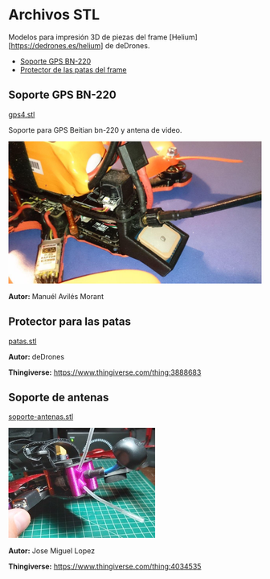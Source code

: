 # Archivos STL

Modelos para impresión 3D de piezas del frame [Helium][https://dedrones.es/helium] de deDrones.

* [Soporte GPS BN-220](#soporte-gps-bn-220)
* [Protector de las patas del frame](#protector-para-las-patas)

## Soporte GPS BN-220

[gps4.stl](gps4.stl)

Soporte para GPS Beitian bn-220 y antena de video.

![](images/gps4.png)

**Autor:** Manuél Avilés Morant

## Protector para las patas

[patas.stl](patas.stl)

**Autor:** deDrones

**Thingiverse:** https://www.thingiverse.com/thing:3888683

## Soporte de antenas

[soporte-antenas.stl](soporte-antenas.stl)

![](images/soporte-antenas.jpg)

**Autor:** Jose Miguel Lopez

**Thingiverse:** https://www.thingiverse.com/thing:4034535
